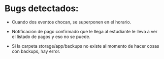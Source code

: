 # Bugs detectados:

- Cuando dos eventos chocan, se superponen en el horario.

- Notificación de pago confirmado que le llega al estudiante le lleva a ver el listado de pagos y eso no se puede.

- Si la carpeta storage/app/backups no existe al momento de hacer cosas con backups, hay error.
